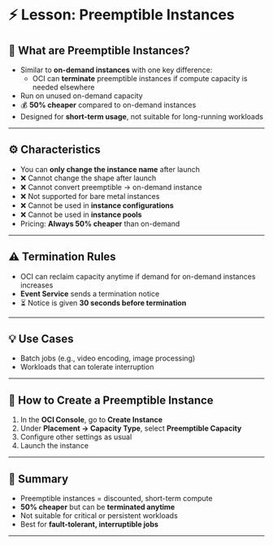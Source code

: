 # ⚡ Lesson: Preemptible Instances  

## 🔎 What are Preemptible Instances?  
- Similar to **on-demand instances** with one key difference:  
  - OCI can **terminate** preemptible instances if compute capacity is needed elsewhere  
- Run on unused on-demand capacity  
- 💰 **50% cheaper** compared to on-demand instances  
- Designed for **short-term usage**, not suitable for long-running workloads  

---

## ⚙️ Characteristics  
- You can **only change the instance name** after launch  
- ❌ Cannot change the shape after launch  
- ❌ Cannot convert preemptible → on-demand instance  
- ❌ Not supported for bare metal instances  
- ❌ Cannot be used in **instance configurations**  
- ❌ Cannot be used in **instance pools**  
- Pricing: **Always 50% cheaper** than on-demand  

---

## ⚠️ Termination Rules  
- OCI can reclaim capacity anytime if demand for on-demand instances increases  
- **Event Service** sends a termination notice  
- ⏳ Notice is given **30 seconds before termination**  

---

## 💡 Use Cases  
- Batch jobs (e.g., video encoding, image processing)  
- Workloads that can tolerate interruption  

---

## 🚀 How to Create a Preemptible Instance  
1. In the **OCI Console**, go to **Create Instance**  
2. Under **Placement → Capacity Type**, select **Preemptible Capacity**  
3. Configure other settings as usual  
4. Launch the instance  

---

## 🎯 Summary  
- Preemptible instances = discounted, short-term compute  
- **50% cheaper** but can be **terminated anytime**  
- Not suitable for critical or persistent workloads  
- Best for **fault-tolerant, interruptible jobs**  

---
